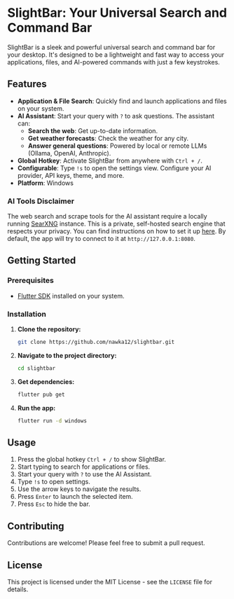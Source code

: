 # SlightBar: Your Universal Search and Command Bar

SlightBar is a sleek and powerful universal search and command bar for your desktop. It's designed to be a lightweight and fast way to access your applications, files, and AI-powered commands with just a few keystrokes.

## Features

- **Application & File Search**: Quickly find and launch applications and files on your system.
- **AI Assistant**: Start your query with `?` to ask questions. The assistant can:
    - **Search the web**: Get up-to-date information.
    - **Get weather forecasts**: Check the weather for any city.
    - **Answer general questions**: Powered by local or remote LLMs (Ollama, OpenAI, Anthropic).
- **Global Hotkey**: Activate SlightBar from anywhere with `Ctrl + /`.
- **Configurable**: Type `!s` to open the settings view. Configure your AI provider, API keys, theme, and more.
- **Platform**: Windows

### AI Tools Disclaimer
The web search and scrape tools for the AI assistant require a locally running [SearXNG](https://github.com/searxng/searxng-docker) instance. This is a private, self-hosted search engine that respects your privacy. You can find instructions on how to set it up [here](https://github.com/searxng/searxng-docker). By default, the app will try to connect to it at `http://127.0.0.1:8080`.

## Getting Started

### Prerequisites

- [Flutter SDK](https://docs.flutter.dev/get-started/install) installed on your system.

### Installation

1.  **Clone the repository:**
    ```bash
    git clone https://github.com/nawka12/slightbar.git
    ```
2.  **Navigate to the project directory:**
    ```bash
    cd slightbar
    ```
3.  **Get dependencies:**
    ```bash
    flutter pub get
    ```
4.  **Run the app:**
    ```bash
    flutter run -d windows
    ```

## Usage

1.  Press the global hotkey `Ctrl + /` to show SlightBar.
2.  Start typing to search for applications or files.
3.  Start your query with `?` to use the AI Assistant.
4.  Type `!s` to open settings.
5.  Use the arrow keys to navigate the results.
6.  Press `Enter` to launch the selected item.
7.  Press `Esc` to hide the bar.

## Contributing

Contributions are welcome! Please feel free to submit a pull request.

## License

This project is licensed under the MIT License - see the `LICENSE` file for details.

